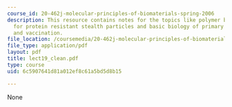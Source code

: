 ```yaml
---
course_id: 20-462j-molecular-principles-of-biomaterials-spring-2006
description: This resource contains notes for the topics like polymer brush theory
  for protein resistant stealth particles and basic biology of primary immune responses
  and vaccination.
file_location: /coursemedia/20-462j-molecular-principles-of-biomaterials-spring-2006/6c5907641d81a012ef8c61a5bd5d8b15_lect19_clean.pdf
file_type: application/pdf
layout: pdf
title: lect19_clean.pdf
type: course
uid: 6c5907641d81a012ef8c61a5bd5d8b15

---
```

None